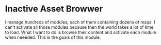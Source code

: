 # Inactive Asset Browwer

I manage hundreds of modules, each of them containing dozens of maps. I can't activate all those modules because then the world takes a lot of time to load. What I want to do is browse their content and activate each module when neeeded. This is the goals of this module.